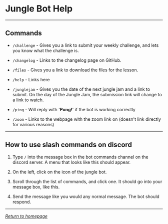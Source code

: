 # Jungle Bot Help

---

## Commands

 - `/challenge` - Gives you a link to submit your weekly challenge, and lets you know what the challenge is.
 
 - `/changelog` - Links to the changelog page on GitHub.

 - `/files` - Gives you a link to download the files for the lesson.

 - `/help` - Links here

 - `/junglejam` - Gives you the date of the next jungle jam and a link to submit. On the day of the Jungle Jam, the submission link will change to a link to watch.

 - `/ping` - Will reply with '**Pong!**' if the bot is working correctly

 - `/zoom` - Links to the webpage with the zoom link on (doesn't link directly for various reasons)

---

## How to use slash commands on discord

1. Type `/` into the message box in the bot commands channel on the discord server. A menu that looks like this should appear.

2. On the left, click on the icon of the jungle bot.

3. Scroll through the list of commands, and click one. It should go into your message box, like this.

4. Send the message like you would any normal message. The bot should respond.

---

[*Return to homepage*](https://github.com/Jexanti/Jungle-Bot/blob/main/pages/info/home.md)